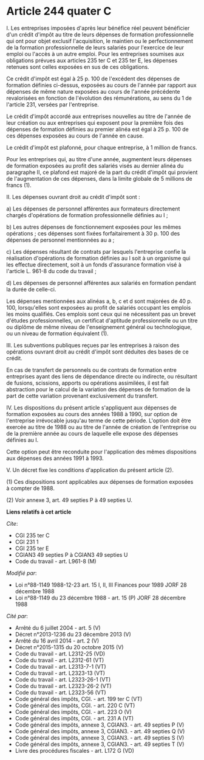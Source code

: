 # Article 244 quater C

I. Les entreprises imposées d'après leur bénéfice réel peuvent bénéficier d'un crédit d'impôt au titre de leurs dépenses de
formation professionnelle qui ont pour objet exclusif l'acquisition, le maintien ou le perfectionnement de la formation
professionnelle de leurs salariés pour l'exercice de leur emploi ou l'accès à un autre emploi. Pour les entreprises soumises
aux obligations prévues aux articles 235 ter C et 235 ter E, les dépenses retenues sont celles exposées en sus de ces
obligations.

Ce crédit d'impôt est égal à 25 p. 100 de l'excédent des dépenses de formation définies ci-dessus, exposées au cours de
l'année par rapport aux dépenses de même nature exposées au cours de l'année précédente revalorisées en fonction de
l'évolution des rémunérations, au sens du 1 de l'article 231, versées par l'entreprise.

Le crédit d'impôt accordé aux entreprises nouvelles au titre de l'année de leur création ou aux entreprises qui exposent pour
la première fois des dépenses de formation définies au premier alinéa est égal à 25 p. 100 de ces dépenses exposées au cours
de l'année en cause.

Le crédit d'impôt est plafonné, pour chaque entreprise, à 1 million de francs.

Pour les entreprises qui, au titre d'une année, augmentent leurs dépenses de formation exposées au profit des salariés visés
au dernier alinéa du paragraphe II, ce plafond est majoré de la part du crédit d'impôt qui provient de l'augmentation de ces
dépenses, dans la limite globale de 5 millions de francs (1). 

II.  Les dépenses ouvrant droit au crédit d'impôt sont :

a) Les dépenses de personnel afférentes aux formateurs directement chargés d'opérations de formation professionnelle définies
au I ;

b) Les autres dépenses de fonctionnement exposées pour les mêmes opérations ; ces dépenses sont fixées forfaitairement à 30
p. 100 des dépenses de personnel mentionnées au a ;

c) Les dépenses résultant de contrats par lesquels l'entreprise confie la réalisation d'opérations de formation définies au I
soit à un organisme qui les effectue directement, soit à un fonds d'assurance formation visé à l'article L. 961-8 du code du
travail ;

d) Les dépenses de personnel afférentes aux salariés en formation pendant la durée de celle-ci.

Les dépenses mentionnées aux alinéas a, b, c et d sont majorées de 40 p. 100, lorsqu'elles sont exposées au profit de
salariés occupant les emplois les moins qualifiés. Ces emplois sont ceux qui ne nécessitent pas un brevet d'études
professionnelles, un certificat d'aptitude professionnelle ou un titre ou diplôme de même niveau de l'enseignement général ou
technologique, ou un niveau de formation équivalent (1). 

III. Les subventions publiques reçues par les entreprises à raison des opérations ouvrant droit au crédit d'impôt sont
déduites des bases de ce crédit.

En cas de transfert de personnels ou de contrats de formation entre entreprises ayant des liens de dépendance directe ou
indirecte, ou résultant de fusions, scissions, apports ou opérations assimilées, il est fait abstraction pour le calcul de la
variation des dépenses de formation de la part de cette variation provenant exclusivement du transfert.

IV. Les dispositions du présent article s'appliquent aux dépenses de formation exposées au cours des années 1988 à 1990, sur
option de l'entreprise irrévocable jusqu'au terme de cette période. L'option doit être exercée au titre de 1988 ou au titre
de l'année de création de l'entreprise ou de la première année au cours de laquelle elle expose des dépenses définies au I.

Cette option peut être reconduite pour l'application des mêmes dispositions aux dépenses des années 1991 à 1993.

V. Un décret fixe les conditions d'application du présent article (2).

(1) Ces dispositions sont applicables aux dépenses de formation exposées à compter de 1988.

(2) Voir annexe 3, art. 49 septies P à 49 septies U.

**Liens relatifs à cet article**

_Cite_:

  - CGI  235 ter C
  - CGI 231 1
  - CGI 235 ter E
  - CGIAN3 49 septies P à CGIAN3 49 septies U
  - Code du travail - art. L961-8 (M)

_Modifié par_:

  - Loi n°88-1149 1988-12-23 art. 15 I, II, III Finances pour 1989 JORF 28 décembre 1988
  - Loi n°88-1149 du 23 décembre 1988 - art. 15 (P) JORF 28 décembre 1988

_Cité par_:

  - Arrêté du 6 juillet 2004 - art. 5 (V)
  - Décret n°2013-1236 du 23 décembre 2013 (V)
  - Arrêté du 16 avril 2014 - art. 2 (V)
  - Décret n°2015-1315 du 20 octobre 2015 (V)
  - Code du travail - art. L2312-25 (VD)
  - Code du travail - art. L2312-61 (VT)
  - Code du travail - art. L2313-7-1 (VT)
  - Code du travail - art. L2323-13 (VT)
  - Code du travail - art. L2323-26-1 (VT)
  - Code du travail - art. L2323-26-2 (VT)
  - Code du travail - art. L2323-56 (VT)
  - Code général des impôts, CGI. - art. 199 ter C (VT)
  - Code général des impôts, CGI. - art. 220 C (VT)
  - Code général des impôts, CGI. - art. 223 O (V)
  - Code général des impôts, CGI. - art. 231 A (VT)
  - Code général des impôts, annexe 3, CGIAN3. - art. 49 septies P (V)
  - Code général des impôts, annexe 3, CGIAN3. - art. 49 septies Q (V)
  - Code général des impôts, annexe 3, CGIAN3. - art. 49 septies S (V)
  - Code général des impôts, annexe 3, CGIAN3. - art. 49 septies T (V)
  - Livre des procédures fiscales - art. L172 G (VD)
